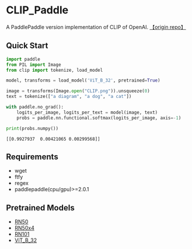 # CLIP_Paddle
A PaddlePaddle version implementation of CLIP of OpenAI. [【origin repo】](https://github.com/openai/CLIP/)

## Quick Start
```python
import paddle
from PIL import Image
from clip import tokenize, load_model

model, transforms = load_model('ViT_B_32', pretrained=True)

image = transforms(Image.open("CLIP.png")).unsqueeze(0)
text = tokenize(["a diagram", "a dog", "a cat"])

with paddle.no_grad():
    logits_per_image, logits_per_text = model(image, text)
    probs = paddle.nn.functional.softmax(logits_per_image, axis=-1)

print(probs.numpy())
```
    [[0.9927937  0.00421065 0.00299568]]

## Requirements
* wget
* ftfy
* regex
* paddlepaddle(cpu/gpu)>=2.0.1

## Pretrained Models
* [RN50](https://bj.bcebos.com/v1/ai-studio-online/6ffc89246e974a809e6e4b40fdb58063a112a0153e674dae8ed5b6dfe5d46d86?responseContentDisposition=attachment%3B%20filename%3DRN50.pdparams)
* [RN50x4](https://bj.bcebos.com/v1/ai-studio-online/9f874e0174da48ffbd7c17e77b1fb278632620a9995e476ba873e334caec9037?responseContentDisposition=attachment%3B%20filename%3DRN50x4.pdparams)
* [RN101](https://bj.bcebos.com/v1/ai-studio-online/484592d98c584785bc8f6f9f7badbf4a9fb7a96f6102470697ed974e8eeee2a9?responseContentDisposition=attachment%3B%20filename%3DRN101.pdparams)
* [ViT_B_32](https://bj.bcebos.com/v1/ai-studio-online/eb5e4dbf1ec142caa003a27cefd510ef46a8a6c3932a4d60bfecb3f3ab746c02?responseContentDisposition=attachment%3B%20filename%3DViT-B-32.pdparams)